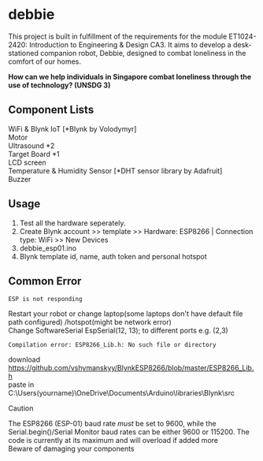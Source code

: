 # debbie
This project is built in fulfillment of the requirements for the module ET1024-2420: Introduction to Engineering &amp; Design CA3. 
It aims to develop a desk-stationed companion robot, Debbie, designed to combat loneliness in the comfort of our homes.  
  
__How can we help individuals in Singapore combat loneliness through the use of technology? (UNSDG 3)__

## Component Lists
WiFi & Blynk IoT [*Blynk by Volodymyr]  
Motor  
Ultrasound *2  
Target Board *1  
LCD screen  
Temperature & Humidity Sensor [*DHT sensor library by Adafruit]  
Buzzer  

## Usage
1) Test all the hardware seperately.  
2) Create Blynk account >> template >> Hardware: ESP8266 | Connection type: WiFi >> New Devices  
3) debbie_esp01.ino
4) Blynk template id, name, auth token and personal hotspot  

## Common Error
```
ESP is not responding
```
Restart your robot or change laptop(some laptops don't have default file path configured) /hotspot(might be network error)  
Change SoftwareSerial EspSerial(12, 13); to different ports e.g. (2,3)  
```
Compilation error: ESP8266_Lib.h: No such file or directory
```
download https://github.com/vshymanskyy/BlynkESP8266/blob/master/ESP8266_Lib.h  
paste in C:\Users\(yourname)\OneDrive\Documents\Arduino\libraries\Blynk\src  

> [!CAUTION]  
The ESP8266 (ESP-01) baud rate *must* be set to 9600, while the Serial.begin()/Serial Monitor baud rates can be either 9600 or 115200.
The code is currently at its maximum and will overload if added more  
Beware of damaging your components  









